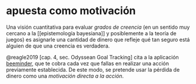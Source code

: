 # apuesta como motivación
Una visión cuantitativa para evaluar *grados de creencia* (en un sentido muy cercano a la [[epistemología bayesiana]] y posiblemente a la teoría de juegos) es asignarle una cantidad de dinero que refleje qué tan seguro está alguien de que una creencia es verdadera.

@reagle2019 [cap. 4, sec. Odyssean Goal Tracking] cita a la aplicación [beeminder](https://www.beeminder.com/), que te cobra cada vez que fallas en realizar una acción previamente establecida. De este modo, se pretende usar la pérdida de dinero como una *motivación directa a la acción*.